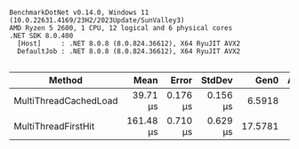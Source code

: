 ```

BenchmarkDotNet v0.14.0, Windows 11 (10.0.22631.4169/23H2/2023Update/SunValley3)
AMD Ryzen 5 2600, 1 CPU, 12 logical and 6 physical cores
.NET SDK 8.0.400
  [Host]     : .NET 8.0.8 (8.0.824.36612), X64 RyuJIT AVX2
  DefaultJob : .NET 8.0.8 (8.0.824.36612), X64 RyuJIT AVX2


```
| Method                | Mean      | Error    | StdDev   | Gen0    | Allocated |
|---------------------- |----------:|---------:|---------:|--------:|----------:|
| MultiThreadCachedLoad |  39.71 μs | 0.176 μs | 0.156 μs |  6.5918 |  26.82 KB |
| MultiThreadFirstHit   | 161.48 μs | 0.710 μs | 0.629 μs | 17.5781 |   70.9 KB |
